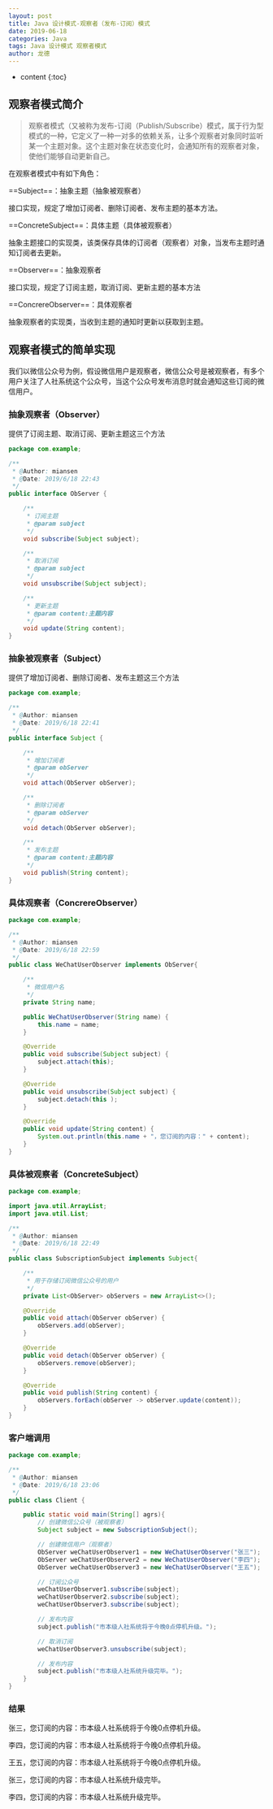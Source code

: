 ```yaml
---
layout: post
title: Java 设计模式-观察者（发布-订阅）模式
date: 2019-06-18
categories: Java
tags: Java 设计模式 观察者模式
author: 龙德
---
```


* content
{:toc}

## 观察者模式简介

> 观察者模式（又被称为发布-订阅（Publish/Subscribe）模式，属于行为型模式的一种，它定义了一种一对多的依赖关系，让多个观察者对象同时监听某一个主题对象。这个主题对象在状态变化时，会通知所有的观察者对象，使他们能够自动更新自己。

在观察者模式中有如下角色：

==Subject==：抽象主题（抽象被观察者）

接口实现，规定了增加订阅者、删除订阅者、发布主题的基本方法。

==ConcreteSubject==：具体主题（具体被观察者）

抽象主题接口的实现类，该类保存具体的订阅者（观察者）对象，当发布主题时通知订阅者去更新。

==Observer==：抽象观察者

接口实现，规定了订阅主题，取消订阅、更新主题的基本方法

==ConcrereObserver==：具体观察者

抽象观察者的实现类，当收到主题的通知时更新以获取到主题。




## 观察者模式的简单实现

我们以微信公众号为例，假设微信用户是观察者，微信公众号是被观察者，有多个用户关注了人社系统这个公众号，当这个公众号发布消息时就会通知这些订阅的微信用户。


### 抽象观察者（Observer）

提供了订阅主题、取消订阅、更新主题这三个方法

```java
package com.example;

/**
 * @Author: miansen
 * @Date: 2019/6/18 22:43
 */
public interface ObServer {

    /**
     * 订阅主题
     * @param subject
     */
    void subscribe(Subject subject);

    /**
     * 取消订阅
     * @param subject
     */
    void unsubscribe(Subject subject);

    /**
     * 更新主题
     * @param content:主题内容
     */
    void update(String content);
}
```

### 抽象被观察者（Subject）

提供了增加订阅者、删除订阅者、发布主题这三个方法

```java
package com.example;

/**
 * @Author: miansen
 * @Date: 2019/6/18 22:41
 */
public interface Subject {

    /**
     * 增加订阅者
     * @param obServer
     */
    void attach(ObServer obServer);

    /**
     * 删除订阅者
     * @param obServer
     */
    void detach(ObServer obServer);

    /**
     * 发布主题
     * @param content:主题内容
     */
    void publish(String content);
}
```

### 具体观察者（ConcrereObserver）

```java
package com.example;

/**
 * @Author: miansen
 * @Date: 2019/6/18 22:59
 */
public class WeChatUserObserver implements ObServer{

    /**
     * 微信用户名
     */
    private String name;

    public WeChatUserObserver(String name) {
        this.name = name;
    }

    @Override
    public void subscribe(Subject subject) {
        subject.attach(this);
    }

    @Override
    public void unsubscribe(Subject subject) {
        subject.detach(this );
    }

    @Override
    public void update(String content) {
        System.out.println(this.name + "，您订阅的内容：" + content);
    }
}

```

### 具体被观察者（ConcreteSubject）

```java
package com.example;

import java.util.ArrayList;
import java.util.List;

/**
 * @Author: miansen
 * @Date: 2019/6/18 22:49
 */
public class SubscriptionSubject implements Subject{

    /**
     * 用于存储订阅微信公众号的用户
     */
    private List<ObServer> obServers = new ArrayList<>();

    @Override
    public void attach(ObServer obServer) {
        obServers.add(obServer);
    }

    @Override
    public void detach(ObServer obServer) {
        obServers.remove(obServer);
    }

    @Override
    public void publish(String content) {
        obServers.forEach(obServer -> obServer.update(content));
    }
}
```

### 客户端调用

```java
package com.example;

/**
 * @Author: miansen
 * @Date: 2019/6/18 23:06
 */
public class Client {

    public static void main(String[] agrs){
        // 创建微信公众号（被观察者）
        Subject subject = new SubscriptionSubject();

        // 创建微信用户（观察者）
        ObServer weChatUserObserver1 = new WeChatUserObserver("张三");
        ObServer weChatUserObserver2 = new WeChatUserObserver("李四");
        ObServer weChatUserObserver3 = new WeChatUserObserver("王五");

        // 订阅公众号
        weChatUserObserver1.subscribe(subject);
        weChatUserObserver2.subscribe(subject);
        weChatUserObserver3.subscribe(subject);

        // 发布内容
        subject.publish("市本级人社系统将于今晚0点停机升级。");

        // 取消订阅
        weChatUserObserver3.unsubscribe(subject);

        // 发布内容
        subject.publish("市本级人社系统升级完毕。");
    }
}
```

### 结果

张三，您订阅的内容：市本级人社系统将于今晚0点停机升级。

李四，您订阅的内容：市本级人社系统将于今晚0点停机升级。

王五，您订阅的内容：市本级人社系统将于今晚0点停机升级。

张三，您订阅的内容：市本级人社系统升级完毕。

李四，您订阅的内容：市本级人社系统升级完毕。